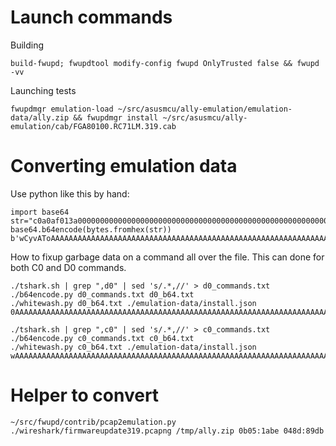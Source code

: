 # Launch commands
Building

	build-fwupd; fwupdtool modify-config fwupd OnlyTrusted false && fwupd -vv
Launching tests

	fwupdmgr emulation-load ~/src/asusmcu/ally-emulation/emulation-data/ally.zip && fwupdmgr install ~/src/asusmcu/ally-emulation/cab/FGA80100.RC71LM.319.cab

# Converting emulation data

Use python like this by hand:

	import base64
	str="c0a0af013a00000000000000000000000000000000000000000000000000000000000000000000000000000000000000000000000000000000000000000000"
	base64.b64encode(bytes.fromhex(str))
	b'wCyvAToAAAAAAAAAAAAAAAAAAAAAAAAAAAAAAAAAAAAAAAAAAAAAAAAAAAAAAAAAAAAAAAAAAAAAAAAAAAAA

How to fixup garbage data on a command all over the file.
This can done for both C0 and D0 commands.

	./tshark.sh | grep ",d0" | sed 's/.*,//' > d0_commands.txt
	./b64encode.py d0_commands.txt d0_b64.txt
	./whitewash.py d0_b64.txt ./emulation-data/install.json  0AAAAAAAAAAAAAAAAAAAAAAAAAAAAAAAAAAAAAAAAAAAAAAAAAAAAAAAAAAAAAAAAAAAAAAAAAAAAAAAAAAA

	./tshark.sh | grep ",c0" | sed 's/.*,//' > c0_commands.txt
	./b64encode.py c0_commands.txt c0_b64.txt
	./whitewash.py c0_b64.txt ./emulation-data/install.json 
	wAAAAAAAAAAAAAAAAAAAAAAAAAAAAAAAAAAAAAAAAAAAAAAAAAAAAAAAAAAAAAAAAAAAAAAAAAAAAAAAAAAA

# Helper to convert

	~/src/fwupd/contrib/pcap2emulation.py ./wireshark/firmwareupdate319.pcapng /tmp/ally.zip 0b05:1abe 048d:89db
